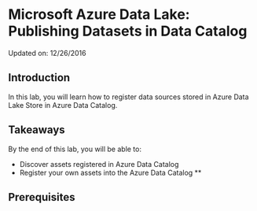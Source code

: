 # Microsoft Azure Data Lake: Publishing Datasets in Data Catalog
Updated on: 12/26/2016
## Introduction
In this lab, you will learn how to register data sources stored in Azure Data Lake Store in Azure Data Catalog.
## Takeaways
By the end of this lab, you will be able to:
* Discover assets registered in Azure Data Catalog
* Register your own assets into the Azure Data Catalog **
## Prerequisites
